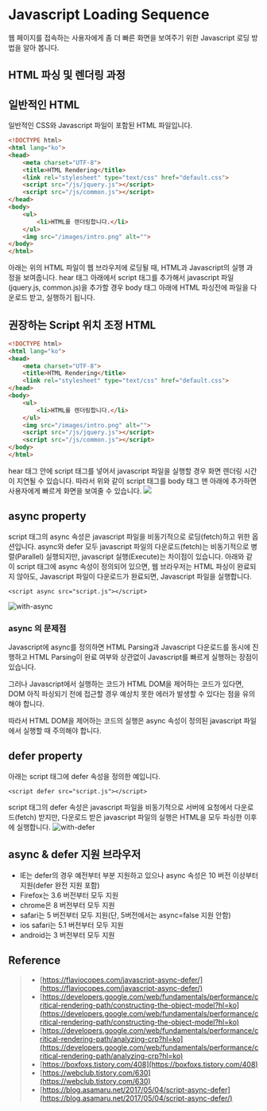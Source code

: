 # Javascript Loading Sequence

웹 페이지를 접속하는 사용자에게 좀 더 빠른 화면을 보여주기 위한 Javascript 로딩 방법을 알아 봅니다.



## HTML 파싱 및 렌더링 과정


## 일반적인 HTML 
일반적인 CSS와 Javascript 파일이 포함된 HTML 파일입니다.

```html
<!DOCTYPE html>
<html lang="ko">
<head>
	<meta charset="UTF-8">
	<title>HTML Rendering</title>
	<link rel="stylesheet" type="text/css" href="default.css">
	<script src="/js/jquery.js"></script>
	<script src="/js/common.js"></script>
</head>
<body>
	<ul>
		<li>HTML를 렌더링합니다.</li>
	</ul>
	<img src="/images/intro.png" alt="">
</body>
</html>
```
아래는 위의 HTML 파일이 웹 브라우저에 로딩될 때, HTML과 Javascript의 실행 과정을 보여줍니다. hear 태그 아래에서 script 태그를 추가해서 javascript 파일(jquery.js, common.js)을 추가할 경우 body 태그 아래에 HTML 파싱전에 파일을 다운로드 받고, 실행하기 됩니다.


## 권장하는 Script 위치 조정 HTML
```html
<!DOCTYPE html>
<html lang="ko">
<head>
	<meta charset="UTF-8">
	<title>HTML Rendering</title>
	<link rel="stylesheet" type="text/css" href="default.css">
</head>
<body>
	<ul>
		<li>HTML를 렌더링합니다.</li>
	</ul>
	<img src="/images/intro.png" alt="">
	<script src="/js/jquery.js"></script>
	<script src="/js/common.js"></script>
</body>
</html>
```
hear 태그 안에 script 태그를 넣어서 javascript 파일을 실행할 경우 화면 렌더링 시간이 지연될 수 있습니다. 따라서 위와 같이 script 태그를 body 태그 맨 아래에 추가하면 사용자에게 빠르게 화면을 보여줄 수 있습니다.
![](blog/700_IT/Javascript_CSS_HTML/Javascript_Loading_Sequence.resources/without-defer-async-body.png)


## async property

script 태그의 async 속성은 javascript 파일을 비동기적으로 로딩(fetch)하고 위한 옵션입니다. async와 defer 모두 javascript 파일의 다운로드(fetch)는 비동기적으로 병렬(Parallel) 실행되지만, javascript 실행(Execute)는 차이점이 있습니다. 아래와 같이 script 태그에 async 속성이 정의되어 있으면, 웹 브라우저는 HTML 파싱이 완료되지 않아도, Javascript 파일이 다운로드가 완료되면, Javascript 파일을 실행합니다.


```
<script async src="script.js"></script>
```

![with-async](blog/700_IT/Javascript_CSS_HTML/Javascript_Loading_Sequence.resources/with-async.png)


### async 의 문제점

Javascript에 async를 정의하면 HTML Parsing과 Javascript 다운로드를 동시에 진행하고 HTML Parsing이 완료 여부와 상관없이 Javascript를 빠르게 실행하는 장점이 있습니다.

그러나 Javascript에서 실행하는 코드가 HTML DOM을 제어하는 코드가 있다면, DOM 아직 파싱되기 전에 접근할 경우 예상치 못한 에러가 발생할 수 있다는 점을 유의해야 합니다.

따라서 HTML DOM을 제어하는 코드의 실행은 async 속성이 정의된 javascript 파일에서 실행할 때 주의해야 합니다.


## defer property

아래는 script 태그에 defer 속성을 정의한 예입니다.

```script
<script defer src="script.js"></script>
```
script 태그의 defer 속성은 javascript 파일을 비동기적으로 서버에 요청에서 다운로드(fetch) 받지만, 다운로드 받은 javascript 파일의 실행은 HTML을 모두 파싱한 이후에 실행합니다.
![with-defer](blog/700_IT/Javascript_CSS_HTML/Javascript_Loading_Sequence.resources/with-defer.png)

## async & defer 지원 브라우저

* IE는 defer의 경우 예전부터 부분 지원하고 있으나 async 속성은 10 버전 이상부터 지원(defer 완전 지원 포함)
* Firefox는 3.6 버전부터 모두 지원
* chrome은 8 버전부터 모두 지원
* safari는 5 버전부터 모두 지원(단, 5버전에서는 async=false 지원 안함)
* ios safari는 5.1 버전부터 모두 지원
* android는 3 버전부터 모두 지원




## Reference

> * [https://flaviocopes.com/javascript-async-defer/](https://flaviocopes.com/javascript-async-defer/)
> * [https://developers.google.com/web/fundamentals/performance/critical-rendering-path/constructing-the-object-model?hl=ko](https://developers.google.com/web/fundamentals/performance/critical-rendering-path/constructing-the-object-model?hl=ko)
> * [https://developers.google.com/web/fundamentals/performance/critical-rendering-path/analyzing-crp?hl=ko](https://developers.google.com/web/fundamentals/performance/critical-rendering-path/analyzing-crp?hl=ko)
> * [https://boxfoxs.tistory.com/408](https://boxfoxs.tistory.com/408)
> * [https://webclub.tistory.com/630](https://webclub.tistory.com/630)
> * [https://blog.asamaru.net/2017/05/04/script-async-defer](https://blog.asamaru.net/2017/05/04/script-async-defer/)